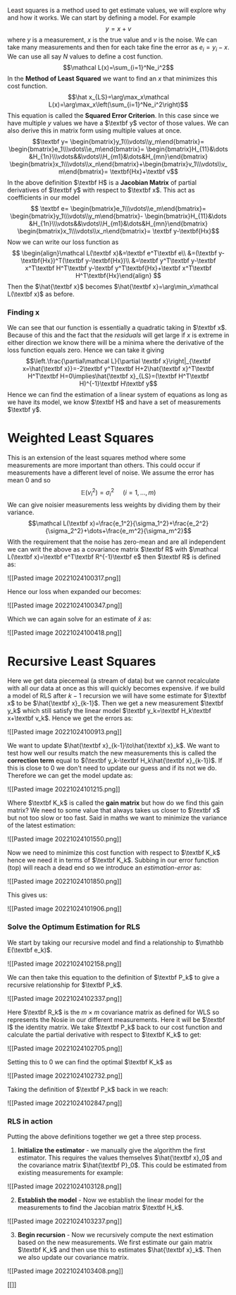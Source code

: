 Least squares is a method used to get estimate values, we will explore why and how it works. We can start by defining a model. For example $$y=x+v$$where $y$ is a measurement, $x$ is the true value and $v$ is the noise. We can take many measurements and then for each take fine the error as $e_i=y_i-x$. We can use all say $N$ values to define a cost function. $$\mathcal L(x)=\sum_{i=1}^Ne_i^2$$In the **Method of Least Squared** we want to find an $x$ that minimizes this cost function. $$\hat x_{LS}=\arg\max_x\mathcal L(x)=\arg\max_x\left(\sum_{i=1}^Ne_i^2\right)$$This equation is called the **Squared Error Criterion**. In this case since we have multiple $y$ values we have a $\textbf y$ vector of those values. We can also derive this in matrix form using multiple values at once. $$\textbf y=
\begin{bmatrix}y_1\\\vdots\\y_m\end{bmatrix}=
\begin{bmatrix}e_1\\\vdots\\e_m\end{bmatrix}=
\begin{bmatrix}H_{11}&\dots &H_{1n}\\\vdots&&\vdots\\H_{m1}&\dots&H_{mn}\end{bmatrix}
\begin{bmatrix}x_1\\\vdots\\x_n\end{bmatrix}+\begin{bmatrix}v_1\\\vdots\\v_m\end{bmatrix}=
\textbf{Hx}+\textbf v$$In the above definition $\textbf H$ is a **Jacobian Matrix** of partial derivatives of $\textbf y$ with respect to $\textbf x$. This act as coefficients in our model$$
\textbf e=
\begin{bmatrix}e_1\\\vdots\\e_m\end{bmatrix}=
\begin{bmatrix}y_1\\\vdots\\y_m\end{bmatrix}-
\begin{bmatrix}H_{11}&\dots &H_{1n}\\\vdots&&\vdots\\H_{m1}&\dots&H_{mn}\end{bmatrix}
\begin{bmatrix}x_1\\\vdots\\x_n\end{bmatrix}=
\textbf y-\textbf{Hx}$$Now we can write our loss function as $$
\begin{align}\mathcal L(\textbf x)&=\textbf e^T\textbf e\\
&=(\textbf y-\textbf{Hx})^T(\textbf y-\textbf{Hx})\\
&=\textbf y^T\textbf y-\textbf x^T\textbf H^T\textbf y-\textbf y^T\textbf{Hx}+\textbf x^T\textbf H^T\textbf{Hx}\end{align}
$$Then the $\hat{\textbf x}$ becomes $\hat{\textbf x}=\arg\min_x\mathcal L(\textbf x)$ as before.

### Finding x
We can see that our function is essentially a quadratic taking in $\textbf x$. Because of this and the fact that the *residuals* will get large if $x$ is extreme in either direction we know there will be a minima where the derivative of the loss function equals zero. Hence we can take it giving $$\left.\frac{\partial\mathcal L}{\partial \textbf x}\right|_{\textbf x=\hat{\textbf x}}=-2\textbf y^T\textbf H+2\hat{\textbf x}^T\textbf H^T\textbf H=0\implies\hat{\textbf x}_{LS}=(\textbf H^T\textbf H)^{-1}\textbf H\textbf y$$Hence we can find the estimation of a linear system of equations as long as we have its model, we know $\textbf H$ and have a set of measurements $\textbf y$.

# Weighted Least Squares
This is an extension of the least squares method where some measurements are more important than others. This could occur if measurements have a different level of noise. We assume the error has mean 0 and so $$\mathbb E(v_i^2)=\sigma_i^2\hspace{16pt}(i=1,\dots,m)$$We can give noisier measurements less weights by dividing them by their variance. $$\mathcal L(\textbf x)=\frac{e_1^2}{\sigma_1^2}+\frac{e_2^2}{\sigma_2^2}+\dots+\frac{e_m^2}{\sigma_m^2}$$With the requirement that the noise has zero-mean and are all independent we can writ the above as a covariance matrix $\textbf R$ with $\mathcal L(\textbf x)=\textbf e^T\textbf R^{-1}\textbf e$ then $\textbf R$ is defined as:

![[Pasted image 20221024100317.png]]

Hence our loss when expanded our becomes: 

![[Pasted image 20221024100347.png]]

Which we can again solve for an estimate of $\hat x$ as:

![[Pasted image 20221024100418.png]]

# Recursive Least Squares
Here we get data piecemeal (a stream of data) but we cannot recalculate with all our data at once as this will quickly becomes expensive. if we build a model of RLS after $k-1$ recursion we will have some estimate for $\textbf x$ to be $\hat{\textbf x}_{k-1}$. Then we get a new measurement $\textbf y_k$ which still satisfy the linear model $\textbf y_k=\textbf H_k\textbf x+\textbf v_k$. Hence we get the errors as:

![[Pasted image 20221024100913.png]]

We want to update $\hat{\textbf x}_{k-1}\to\hat{\textbf x}_k$. We want to test how well our results match the new measurements this is called the **correction term** equal to $(\textbf y_k-\textbf H_k\hat{\textbf x}_{k-1})$. If this is close to 0 we don't need to update our guess and if its not we do. Therefore we can get the model update as:

![[Pasted image 20221024101215.png]]

Where $\textbf K_k$ is called the **gain matrix** but how do we find this gain matrix? We need to some value that always takes us closer to $\textbf x$ but not too slow or too fast.  Said in maths we want to minimize the variance of the latest estimation:

![[Pasted image 20221024101550.png]]

Now we need to minimize this cost function with respect to $\textbf K_k$ hence we need it in terms of $\textbf K_k$. Subbing in our error function (top) will reach a dead end so we introduce an *estimation-error* as:

![[Pasted image 20221024101850.png]]

This gives us:

![[Pasted image 20221024101906.png]]

### Solve the Optimum Estimation for RLS
We start by taking our recursive model and find a relationship to $\mathbb E(\textbf e_k)$.

![[Pasted image 20221024102158.png]]

We can then take this equation to the definition of $\textbf P_k$ to give a recursive relationship for $\textbf P_k$.

![[Pasted image 20221024102337.png]]

Here $\textbf R_k$ is the $m\times m$ covariance matrix as defined for WLS so represents the Nosie in our different measurements. Here it will be $\textbf I$ the identity matrix.  We take $\textbf P_k$ back to our cost function and calculate the partial derivative with respect to $\textbf K_k$ to get:

![[Pasted image 20221024102705.png]]

Setting this to 0 we can find the optimal $\textbf K_k$ as 

![[Pasted image 20221024102732.png]]

Taking the definition of $\textbf P_k$ back in we reach:

![[Pasted image 20221024102847.png]]

### RLS in action
Putting the above definitions together we get a three step process.

1. **Initialize the estimator** - we manually give the algorithm the first estimator. This requires the values themselves $\hat{\textbf x}_0$ and the covariance matrix $\hat{\textbf P}_0$. This could be estimated from existing measurements for example:

![[Pasted image 20221024103128.png]]

2. **Establish the model** - Now we establish the linear model for the measurements to find the Jacobian matrix $\textbf H_k$. 

![[Pasted image 20221024103237.png]]

3. **Begin recursion** - Now we recursively compute the next estimation based on the new measurements. We first estimate our gain matrix $\textbf K_k$ and then use this to estimates $\hat{\textbf x}_k$. Then we also update our covariance matrix.

![[Pasted image 20221024103408.png]]

[[]]